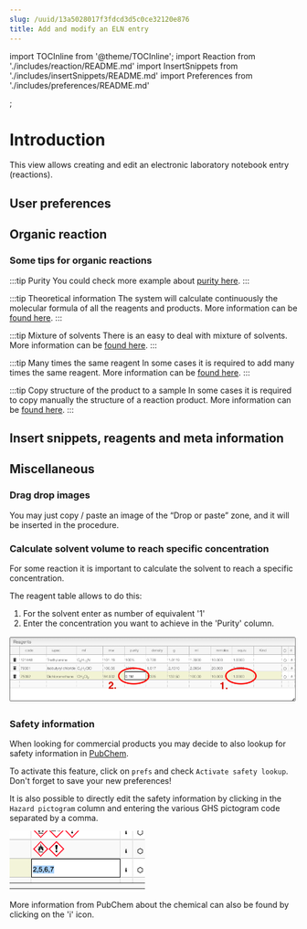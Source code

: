 ```yaml
---
slug: /uuid/13a5028017f3fdcd3d5c0ce32120e876
title: Add and modify an ELN entry
---
```


import TOCInline from '@theme/TOCInline';
import Reaction from './includes/reaction/README.md'
import InsertSnippets from './includes/insertSnippets/README.md'
import Preferences from './includes/preferences/README.md'

<TOCInline toc={toc} />;

# Introduction

This view allows creating and edit an electronic laboratory notebook entry (reactions).

## User preferences

<Preferences/>

## Organic reaction

<Reaction/>

### Some tips for organic reactions

:::tip Purity
You could check more example about [purity here](includes/purity/README.md).
:::

:::tip Theoretical information
The system will calculate continuously the molecular formula of all the reagents and products. More information can be [found here](includes/productsInfo/README.md).
:::

:::tip Mixture of solvents
There is an easy to deal with mixture of solvents. More information can be [found here](includes/mixtureSolvents/README.md).
:::

:::tip Many times the same reagent
In some cases it is required to add many times the same reagent. More information can be [found here](includes/multipleTimes/README.md).
:::

:::tip Copy structure of the product to a sample
In some cases it is required to copy manually the structure of a reaction product. More information can be [found here](includes/copyProduct/README.md).
:::

## Insert snippets, reagents and meta information

<InsertSnippets/>

## Miscellaneous

### Drag drop images

You may just copy / paste an image of the “Drop or paste” zone, and it will be inserted in the procedure.

### Calculate solvent volume to reach specific concentration

For some reaction it is important to calculate the solvent to reach a specific concentration.

The reagent table allows to do this:

1. For the solvent enter as number of equivalent '1'
2. Enter the concentration you want to achieve in the 'Purity' column.

![Reagents](reagents.png)

### Safety information

When looking for commercial products you may decide to also lookup for safety information in [PubChem](https://pubchem.ncbi.nlm.nih.gov/).

To activate this feature, click on `prefs` and check `Activate safety lookup`. Don't forget to save your new preferences!

It is also possible to directly edit the safety information by clicking in the `Hazard pictogram` column and entering the various GHS pictogram code separated by a comma.

![Safety preferences](safetyEdit.png)

More information from PubChem about the chemical can also be found by clicking on the 'i' icon.
